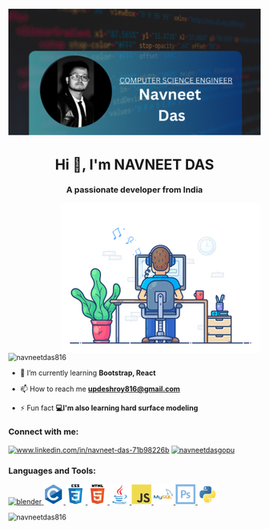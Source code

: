 ![logo](https://github.com/NavneetDas816/NavneetDas816/blob/main/20230715_113100.png)
<h1 align="center">Hi 👋, I'm NAVNEET DAS</h1>
<h3 align="center">A passionate developer from India</h3>

<img align="right" alt="coding" width="400" src="https://github.com/NavneetDas816/NavneetDas816/blob/main/coding.gif">

<p align="left"> <img src="https://komarev.com/ghpvc/?username=navneetdas816&label=Profile%20views&color=0e75b6&style=flat" alt="navneetdas816" /> </p>

- 🌱 I’m currently learning **Bootstrap, React**

- 📫 How to reach me **updeshroy816@gmail.com**

- ⚡ Fun fact **💻I'm also learning hard surface modeling**

<h3 align="left">Connect with me:</h3>
<p align="left">
<a href="https://linkedin.com/in/www.linkedin.com/in/navneet-das-71b98226b" target="blank"><img align="center" src="https://raw.githubusercontent.com/rahuldkjain/github-profile-readme-generator/master/src/images/icons/Social/linked-in-alt.svg" alt="www.linkedin.com/in/navneet-das-71b98226b" height="30" width="40" /></a>
<a href="https://instagram.com/navneetdasgopu" target="blank"><img align="center" src="https://raw.githubusercontent.com/rahuldkjain/github-profile-readme-generator/master/src/images/icons/Social/instagram.svg" alt="navneetdasgopu" height="30" width="40" /></a>
</p>

<h3 align="left">Languages and Tools:</h3>
<p align="left"> <a href="https://www.blender.org/" target="_blank" rel="noreferrer"> <img src="https://download.blender.org/branding/community/blender_community_badge_white.svg" alt="blender" width="40" height="40"/> </a> <a href="https://www.cprogramming.com/" target="_blank" rel="noreferrer"> <img src="https://raw.githubusercontent.com/devicons/devicon/master/icons/c/c-original.svg" alt="c" width="40" height="40"/> </a> <a href="https://www.w3schools.com/css/" target="_blank" rel="noreferrer"> <img src="https://raw.githubusercontent.com/devicons/devicon/master/icons/css3/css3-original-wordmark.svg" alt="css3" width="40" height="40"/> </a> <a href="https://www.w3.org/html/" target="_blank" rel="noreferrer"> <img src="https://raw.githubusercontent.com/devicons/devicon/master/icons/html5/html5-original-wordmark.svg" alt="html5" width="40" height="40"/> </a> <a href="https://www.java.com" target="_blank" rel="noreferrer"> <img src="https://raw.githubusercontent.com/devicons/devicon/master/icons/java/java-original.svg" alt="java" width="40" height="40"/> </a> <a href="https://developer.mozilla.org/en-US/docs/Web/JavaScript" target="_blank" rel="noreferrer"> <img src="https://raw.githubusercontent.com/devicons/devicon/master/icons/javascript/javascript-original.svg" alt="javascript" width="40" height="40"/> </a> <a href="https://www.mysql.com/" target="_blank" rel="noreferrer"> <img src="https://raw.githubusercontent.com/devicons/devicon/master/icons/mysql/mysql-original-wordmark.svg" alt="mysql" width="40" height="40"/> </a> <a href="https://www.photoshop.com/en" target="_blank" rel="noreferrer"> <img src="https://raw.githubusercontent.com/devicons/devicon/master/icons/photoshop/photoshop-line.svg" alt="photoshop" width="40" height="40"/> </a> <a href="https://www.python.org" target="_blank" rel="noreferrer"> <img src="https://raw.githubusercontent.com/devicons/devicon/master/icons/python/python-original.svg" alt="python" width="40" height="40"/> </a> </p>

<p><img align="left" src="https://github-readme-stats.vercel.app/api/top-langs?username=navneetdas816&show_icons=true&locale=en&layout=compact" alt="navneetdas816" /> </p>

<!--<p>&nbsp;<img align="center" src="https://github-readme-stats.vercel.app/api?username=navneetdas816&show_icons=true&locale=en" alt="navneetdas816" /></p>-->
